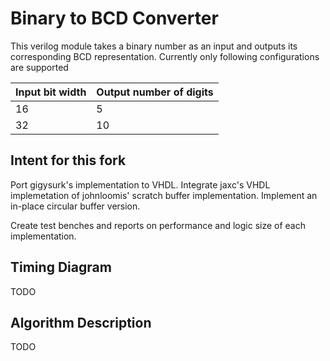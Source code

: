
Binary to BCD Converter
=======================

This verilog module takes a binary number as an input and outputs its corresponding BCD representation.
Currently only following configurations are supported

Input bit width | Output number of digits
----------------|------------------------
16|5
32|10

Intent for this fork
--------------------
Port gigysurk's implementation to VHDL.
Integrate jaxc's VHDL implemetation of johnloomis' scratch buffer implementation.
Implement an in-place circular buffer version.

Create test benches and reports on performance and logic size of each implementation.

Timing Diagram
--------------

TODO

Algorithm Description
---------------------

TODO
